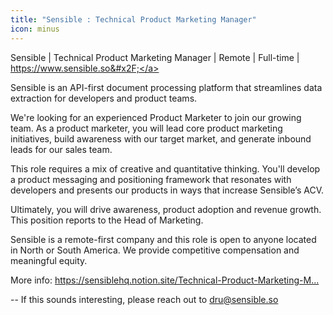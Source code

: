 ```yaml
---
title: "Sensible : Technical Product Marketing Manager"
icon: minus
---
```

Sensible | Technical Product Marketing Manager | Remote | Full-time | <a href="https:&#x2F;&#x2F;www.sensible.so&#x2F;" rel="nofollow">https:&#x2F;&#x2F;www.sensible.so&#x2F;</a>

Sensible is an API-first document processing platform that streamlines data extraction for developers and product teams.

We&#x27;re looking for an experienced Product Marketer to join our growing team. As a product marketer, you will lead core product marketing initiatives, build awareness with our target market, and generate inbound leads for our sales team.

This role requires a mix of creative and quantitative thinking. You&#x27;ll develop a product messaging and positioning framework that resonates with developers and presents our products in ways that increase Sensible’s ACV.

Ultimately, you will drive awareness, product adoption and revenue growth. This position reports to the Head of Marketing.

Sensible is a remote-first company and this role is open to anyone located in North or South America. We provide competitive compensation and meaningful equity.

More info: <a href="https:&#x2F;&#x2F;sensiblehq.notion.site&#x2F;Technical-Product-Marketing-Manager-c2095d798a254cde9195708696f48f91" rel="nofollow">https:&#x2F;&#x2F;sensiblehq.notion.site&#x2F;Technical-Product-Marketing-M...</a>

-- 
 If this sounds interesting, please reach out to dru@sensible.so
